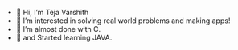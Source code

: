 - 👋 Hi, I’m Teja Varshith
- 👀 I’m interested in solving real world problems and making apps!
- 🌱 I’m almost done with C.
- 🔮 and Started learning JAVA.
<!---
Teja-png279/Teja-png279 is a ✨ special ✨ repository because its `README.md` (this file) appears on your GitHub profile.
You can click the Preview link to take a look at your changes.
--->
